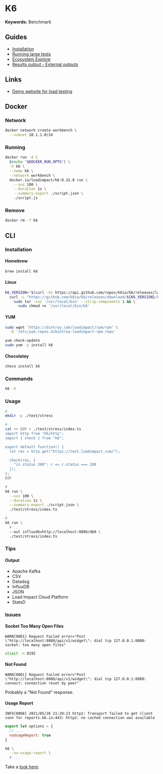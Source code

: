 # K6

<!--
https://github.com/mostafa/xk6-kafka
https://github.com/corunet/kloadgen

https://github.com/k6io/docs/blob/edb534e78340799a7082544c79cdc644f88e369e/src/data/markdown/translated-guides/en/04%20Results%20visualization/01%20Amazon%20CloudWatch.md
-->

**Keywords:** Benchmark

## Guides

- [Installation](https://k6.io/docs/getting-started/installation/)
- [Running large tests](https://k6.io/docs/testing-guides/running-large-tests/)
- [Ecosystem Explore](https://k6.io/docs/ecosystem/)
- [Results output - External outputs](https://k6.io/docs/getting-started/results-output/#external-outputs)

## Links

- [Demo website for load testing](https://test.k6.io/)

## Docker

### Network

```sh
docker network create workbench \
  --subnet 10.1.1.0/24
```

### Running

```sh
docker run -d \
  $(echo "$DOCKER_RUN_OPTS") \
  -h k6 \
  --name k6 \
  --network workbench \
  docker.io/loadimpact/k6:0.32.0 run \
    --vus 100 \
    --duration 1s \
    --summary-export ./script.json \
    ./script.js
```

### Remove

```sh
docker rm -f k6
```

<!-- ## Library

### Installation

```sh
npm install -D @types/k6 typescript
```

### Configuration

```sh
#
mkdir -p ./test/stress
```

```json
{
  // ...
  "scripts": {
    "stress": "k6 run ./test/stress/index.ts",
    "stress:monitor": "k6 run --out influxdb=http://localhost:8086/dempk6db --out json=./stress.json ./test/stress/index.ts"
  }
}
```

```sh
#
cat << EOF > ./test/stress/index.ts
import http from "k6/http";
import { check } from "k6";

export default function() {
  let res = http.get("https://test.loadimpact.com/");

  check(res, {
    "is status 200": r => r.status === 200
  });
};
EOF
``` -->

## CLI

### Installation

#### Homebrew

```sh
brew install k6
```

#### Linux

```sh
K6_VERSION="$(curl -ks https://api.github.com/repos/k6io/k6/releases/latest | grep tag_name | cut -d '"' -f 4)"; \
  curl -L "https://github.com/k6io/k6/releases/download/${K6_VERSION}/k6-${K6_VERSION}-linux-amd64.tar.gz" | \
    sudo tar -xzC '/usr/local/bin' --strip-components 1 && \
      sudo chmod +x '/usr/local/bin/k6'
```

#### YUM

```sh
sudo wget 'https://bintray.com/loadimpact/rpm/rpm' \
  -O '/etc/yum.repos.d/bintray-loadimpact-rpm.repo'

yum check-update
sudo yum -y install k6
```

#### Chocolatey

```sh
choco install k6
```

### Commands

```sh
k6 -h
```

### Usage

```sh
#
mkdir -p ./test/stress
```

```sh
#
cat << EOF > ./test/stress/index.ts
import http from "k6/http";
import { check } from "k6";

export default function() {
  let res = http.get("https://test.loadimpact.com/");

  check(res, {
    "is status 200": r => r.status === 200
  });
};
EOF
```

```sh
#
k6 run \
  --vus 100 \
  --duration 1s \
  --summary-export ./script.json \
  ./test/stress/index.ts

#
k6 run \
  # ..
  --out influxdb=http://localhost:8086/db0 \
  ./test/stress/index.ts
```

<!--
#
TRADER_URL := http://trader.ptcg.10oz.tw
k6 run -e TRADER_URL=$(TRADER_URL) create_order.js

https://github.com/jlobo/stress/blob/main/v1/src/libs/DAuthClientSetError.js
https://github.com/typesense/showcase-songs-search/blob/master/scripts/benchmarking/README.md
https://github.com/firebend/auto-crud/blob/main/Firebend.AutoCrud.Web.Sample.LoadTest/src/scripts/soak.test.js
https://github.com/kyma-project/kyma/blob/main/tests/perf/components/istio/istio.js
https://github.com/shortcut/cloud-native-templates/blob/main/ops/k6/crr.js
https://github.com/SamGreig/derekrose-perf-testing/blob/main/src/steps.js
https://github.com/satheeshpandianj/VolvoCars/blob/main/scripts/WorkloadMix.js
https://github.com/chrispsheehan/PerformanceTestFramework/blob/main/src/crocs.ts
https://github.com/irvanster/k6-loadtesting/blob/main/script.js
https://github.com/HomoEfficio/dev-tips/blob/master/LoadTest-K6-InfluxDB-Grafana.md
https://github.com/arunk2493/k6performancetesting/blob/main/grafana_dashboard.json
-->

### Tips

#### Output

- Apache Kafka
- CSV
- Datadog
- InfluxDB
- JSON
- Load Impact Cloud Platform
- StatsD

### Issues

#### Socket Too Many Open Files

```log
WARN[0001] Request Failed error="Post \"http://localhost:8080/api/v1/widget\": dial tcp 127.0.0.1:8080: socket: too many open files"
```

```sh
ulimit -n 8192
```

#### Not Found

```log
WARN[0001] Request Failed error="Post \"http://localhost:8080/api/v1/widget\": dial tcp 127.0.0.1:8080: connect: connection reset by peer"
```

Probably a "Not Found" response.

#### Usage Report

```log
INFO[0008] 2021/05/26 21:20:13 http2: Transport failed to get client conn for reports.k6.io:443: http2: no cached connection was available
```

```js
export let options = {
  // ...
  noUsageReport: true
}
```

```sh
k6 \
  --no-usage-report \
  # ...
```

Take a [look here](https://k6.io/docs/misc/usage-collection/).

<!-- ####

```log
WARN[0001] Request Failed error="Post \"http://localhost:8080/api/v1/widget\": write tcp 127.0.0.1:52257->127.0.0.1:8080: write: broken pipe"
``` -->

<!-- ####

```log
WARN[0001] Request Failed error="Post \"http://localhost:8080/api/v1/widget\": read tcp 127.0.0.1:52259->127.0.0.1:8080: read: connection reset by peer"
``` -->
